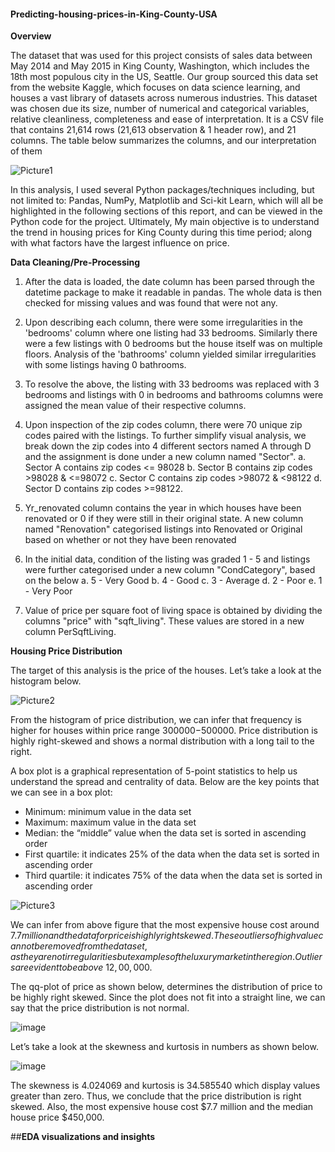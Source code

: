 #### Predicting-housing-prices-in-King-County-USA

**Overview**

The dataset that was used for this project consists of sales data between May 2014 and May 2015 in King County, Washington, which includes the 18th most populous city in the US, Seattle. Our group sourced this data set from the website Kaggle, which focuses on data science learning, and houses a vast library of datasets across numerous industries. This dataset was chosen due its size, number of numerical and categorical variables, relative cleanliness, completeness and ease of interpretation. It is a CSV file that contains 21,614 rows (21,613 observation & 1 header row), and 21 columns. The table below summarizes the columns, and our interpretation of them

![Picture1](https://user-images.githubusercontent.com/95050679/144138509-415f7ed8-8015-4e70-a291-25a8bc984179.png)

In this analysis, I used several Python packages/techniques including, but not limited to: Pandas, NumPy, Matplotlib and Sci-kit Learn, which will all be highlighted in the following sections of this report, and can be viewed in the Python code for the project. Ultimately, My main objective is to understand the trend in housing prices for King County during this time period; along with what factors have the largest influence on price.


**Data Cleaning/Pre-Processing**

1.	After the data is loaded, the date column has been parsed through the datetime package to make it readable in pandas. The whole data is then checked for missing values and was found that were not any.

2.	Upon describing each column, there were some irregularities in the 'bedrooms' column where one listing had 33 bedrooms. Similarly there were a few listings with 0 bedrooms but the house itself was on multiple floors. Analysis of the 'bathrooms' column yielded similar irregularities with some listings having 0 bathrooms. 

3.	To resolve the above, the listing with 33 bedrooms was replaced with 3 bedrooms and listings with 0 in bedrooms and bathrooms columns were assigned the mean value of their respective columns. 

4.	Upon inspection of the zip codes column, there were 70 unique zip codes paired with the listings. To further simplify visual analysis, we break down the zip codes into 4 different sectors named A through D and the assignment is done under a new column named "Sector".
a.	Sector A contains zip codes <= 98028
b.	Sector B contains zip codes >98028 & <=98072
c.	Sector C contains zip codes >98072 & <98122
d.	Sector D contains zip codes >=98122.

5.	Yr_renovated column contains the year in which houses have been renovated or 0 if they were still in their original state. A new column named "Renovation" categorised listings into Renovated or Original based on whether or not they have been renovated

6.	In the initial data, condition of the listing was graded 1 - 5 and listings were further categorised under a new column "CondCategory", based on the below
a.	5 - Very Good
b.	4 - Good
c.	3 - Average
d.	2 - Poor
e.	1 - Very Poor

7.	Value of price per square foot of living space is obtained by dividing the columns "price" with "sqft_living". These values are stored in a new column PerSqftLiving.


**Housing Price Distribution**

The target of this analysis is the price of the houses. Let’s take a look at the histogram below.

![Picture2](https://user-images.githubusercontent.com/95050679/144139483-4cb105d3-9dfb-43a5-a008-e4e5ba6fdd29.png)

From the histogram of price distribution, we can infer that frequency is higher for houses within price range $300000-$500000. Price distribution is highly right-skewed and shows a normal distribution with a long tail to the right. 
 
A box plot is a graphical representation of 5-point statistics to help us understand the spread and centrality of data. Below are the key points that we can see in a box plot:
- Minimum: minimum value in the data set
- Maximum: maximum value in the data set
- Median: the “middle” value when the data set is sorted in ascending order
- First quartile: it indicates 25% of the data when the data set is sorted in ascending order
- Third quartile: it indicates 75% of the data when the data set is sorted in ascending order

![Picture3](https://user-images.githubusercontent.com/95050679/144139734-d8b39626-1789-42bc-a15a-abf002cc8be9.png)

We can infer from above figure that the most expensive house cost around $7.7 million and the data for price is highly right skewed. These outliers of high value cannot be removed from the data set, as they are not irregularities but examples of the luxury market in the region. Outliers are evident to be above ~12,00,000$.

The qq-plot of price as shown below, determines the distribution of price to be highly right skewed. Since the plot does not fit into a straight line, we can say that the price distribution is not normal.

![image](https://user-images.githubusercontent.com/95050679/144329365-b6c5483c-5322-41f1-a1b2-1d29ef31e6dd.png)

Let’s take a look at the skewness and kurtosis in numbers as shown below. 

![image](https://user-images.githubusercontent.com/95050679/144329431-cd077b5e-1b2b-45b6-87fd-a07a52eb8811.png)

The skewness is 4.024069 and kurtosis is 34.585540 which display values greater than zero. Thus, we conclude that the price distribution is right skewed. Also, the most expensive house cost $7.7 million and the median house price $450,000.

##**EDA visualizations and insights**

